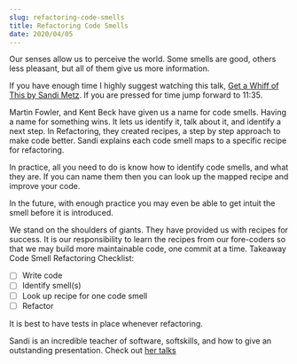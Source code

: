 ```yaml
---
slug: refactoring-code-smells
title: Refactoring Code Smells
date: 2020/04/05
---
```


Our senses allow us to perceive the world. Some smells are good, others less pleasant, but all of them give us more information.

If you have enough time I highly suggest watching this talk, [Get a Whiff of This by Sandi Metz](https://www.youtube.com/watch?v=PJjHfa5yxlU). If you are pressed for time jump forward to 11:35.

Martin Fowler, and Kent Beck have given us a name for code smells. Having a name for something wins. It lets us identify it, talk about it, and identify a next step. In Refactoring, they created recipes, a step by step approach to make code better. Sandi explains each code smell maps to a specific recipe for refactoring.

In practice, all you need to do is know how to identify code smells, and what they are. If you can name them then you can look up the mapped recipe and improve your code.

In the future, with enough practice you may even be able to get intuit the smell before it is introduced.

We stand on the shoulders of giants. They have provided us with recipes for success. It is our responsibility to learn the recipes from our fore-coders so that we may build more maintainable code, one commit at a time.
Takeaway
Code Smell Refactoring Checklist:
- [ ] Write code
- [ ] Identify smell(s)
- [ ] Look up recipe for one code smell
- [ ] Refactor

It is best to have tests in place whenever refactoring.

Sandi is an incredible teacher of software, softskills, and how to give an outstanding presentation. Check out [her talks](https://www.youtube.com/results?search_query=sandi+metz)

